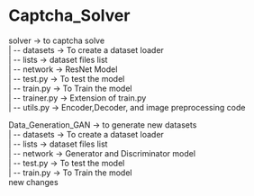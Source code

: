 # Captcha_Solver   
  
solver -> to captcha solve  
  | -- datasets -> To create a dataset loader  
  | -- lists -> dataset files list  
  | -- network -> ResNet Model  
  | -- test.py -> To test the model  
  | -- train.py -> To Train the model  
  | -- trainer.py -> Extension of train.py  
  | -- utils.py -> Encoder,Decoder, and image preprocessing code  
     
   
Data_Generation_GAN  -> to generate new datasets   
  | -- datasets -> To create a dataset loader     
  | -- lists -> dataset files list    
  | -- network -> Generator and Discriminator model  
  | -- test.py -> To test the model  
  | -- train.py -> To Train the model  
  new changes
  
